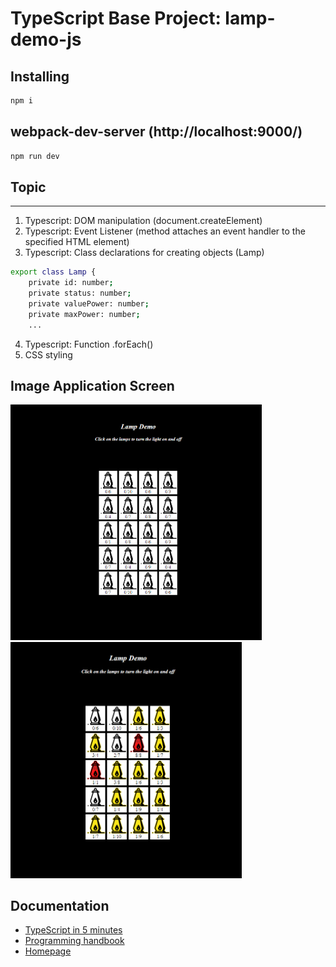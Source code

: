 # TypeScript Base Project: lamp-demo-js

## Installing

```bash
npm i
```

## webpack-dev-server (http://localhost:9000/)

```bash
npm run dev 
```

## Topic
***
1.  Typescript: DOM manipulation (document.createElement)
2. Typescript: Event Listener (method attaches an event handler to the specified HTML element)
3. Typescript: Class declarations for creating objects (Lamp)
```bash
export class Lamp {
    private id: number;
    private status: number;
    private valuePower: number;
    private maxPower: number;
    ... 
```
4. Typescript: Function .forEach()
5. CSS styling

## Image Application Screen
<p float="left">
    <img src="https://github.com/lucaMari94/lamp-demo-js/blob/master/src/img/screen1.PNG" width="402">
    <img src="https://github.com/lucaMari94/lamp-demo-js/blob/master/src/img/screen2.PNG" width="370">
</p>

## Documentation

*  [TypeScript in 5 minutes](https://www.typescriptlang.org/docs/handbook/typescript-in-5-minutes.html)
*  [Programming handbook](https://www.typescriptlang.org/docs/handbook/intro.html)
*  [Homepage](https://www.typescriptlang.org/)